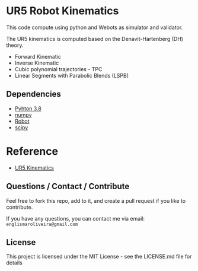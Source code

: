 # UR5 Robot Kinematics

This code compute using python and Webots as simulator and validator.

The UR5 kinematics is computed based on the Denavit-Hartenberg (DH) theory.

- Forward Kinematic
- Inverse Kinematic
- Cubic polynomial trajectories - TPC
- Linear Segments with Parabolic Blends (LSPB)

## Dependencies

- [Pyhton 3.8](https://www.python.org/downloads/release/python-380/)
- [numpy](https://numpy.org)
- [Robot](https://cyberbotics.com/doc/reference/robot)
- [scipy](https://www.scipy.org)

# Reference

- [UR5 Kinematics](http://rasmusan.blog.aau.dk/files/ur5_kinematics.pdf)

## Questions / Contact / Contribute

Feel free to fork this repo, add to it, and create a pull request if you like to contribute.

If you have any questions, you can contact me via email: `englismaroliveira@gmail.com`

## License

This project is licensed under the MIT License - see the LICENSE.md file for details
